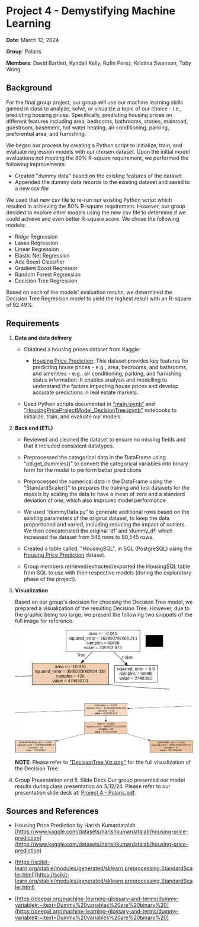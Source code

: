 # Project 4 - Demystifying Machine Learning

**Date**: March 12, 2024

**Group**: Polaris

**Members**: David Bartlett, Kyndall Kelly, Rufin Perez, Kristina Swanson, Toby Wong

## Background
For the final group project, our group will use our machine learning skills gained in class to analyze, solve, or visualize a topic of our choice - i.e., predicting housing prices. Specifically, predicting housing prices on different features including area, bedrooms, bathrooms, stories, mainroad, guestroom, basement, hot water heating, air conditioning, parking, preferential area, and furnishing.

We began our process by creating a Python script to initialize, train, and evaluate regression models with our chosen dataset. Upon the initial model evaluations not meeting the 80% R-square requirement, we performed the following improvements:

* Created "dummy data" based on the existing features of the dataset
* Appended the dummy data records to the existing dataset and saved to a new csv file

We used that new csv file to re-run our existing Python script which resulted in achieving the 80% R-square requirement. However, our group decided to explore other models using the new csv file to determine if we could achieve and even better R-square score. We chose the following models:

* Ridge Regression
* Lasso Regression
* Linear Regression
* Elastic Net Regression
* Ada Boost Classifier
* Gradient Boost Regressor
* Random Forest Regression
* Decision Tree Regression

Based on each of the models' evaluation results, we determined the Decision Tree Regression model to yield the highest result with an R-square of 92.49%.

## Requirements

1. **Data and data delivery**

   * Obtained a housing prices dataset from Kaggle:
     - [Housing Price Prediction](https://www.kaggle.com/datasets/harishkumardatalab/housing-price-prediction): This dataset provides key features for predicting house prices - e.g., area, bedrooms, and bathrooms, and amenities - e.g., air conditioning, parking, and furnishing status information. It enables analysis and modelling to understand the factors impacting house prices and develop accurate predictions in real estate markets.
  
   * Used Python scripts documented in ["main.ipynb"](https://github.com/UNCC-DA-2024-Polaris/HousingPricePrediction/blob/main/main.ipynb) and ["HousingPriceProjectModel_DecisionTree.ipynb"](https://github.com/UNCC-DA-2024-Polaris/HousingPricePrediction/blob/main/HousingPriceProjectModel_DecisionTree.ipynb) notebooks to initialize, train, and evaluate our models.

2. **Back end (ETL)**

   * Reviewed and cleaned the dataset to ensure no missing fields and that it included consistent datatypes.
  
   * Preprocessed the categorical data in the DataFrame using "pd.get_dummies()" to convert the categorical variables into binary form for the model to perform better predictions
  
   * Preprocessed the numerical data in the DataFrame using the "StandardScaler()" to prepares the training and test datasets for the models by scaling the data to have a mean of zero and a standard deviation of one, which also improves model performance.
  
   * We used “dummyData.py” to generate additional rows based on the existing parameters of the original dataset, to keep the data proportioned and varied, including reducing the impact of outliers. We then concatenated the original ‘df’ and ‘dummy_df’ which increased the dataset from 545 rows to 80,545 rows.
  
   * Created a table called, "HousingSQL", in SQL (PostgreSQL) using the [Housing Price Prediction](https://www.kaggle.com/datasets/harishkumardatalab/housing-price-prediction) dataset.
  
   * Group members retrieved/extracted/exported the HousingSQL table from SQL to use with their respective models (during the exploratory phase of the project).
   
3. **Visualization**

   Based on our group's decision for choosing the Decision Tree model, we prepared a visualization of the resulting Decision Tree. However, due to the graphic being too large, we present the following two snippets of the full image for reference.

   ![DecisionTreeSnippet1](https://github.com/UNCC-DA-2024-Polaris/HousingPricePrediction/blob/main/Images/DecisionTreeSnippet1.png)

   ![DecisionTreeSnippet2](https://github.com/UNCC-DA-2024-Polaris/HousingPricePrediction/blob/main/Images/DecisionTreeSnippet2.png)

   **NOTE**: Please refer to ["DecisionTree Viz.png"](https://github.com/UNCC-DA-2024-Polaris/HousingPricePrediction/blob/main/DecisionTree%20Viz.png) for the full visualization of the Decision Tree.
   
4. Group Presentation and 5. Slide Deck
   Our group presented our model results during class presentation on 3/12/24. Please refer to our presentation slide deck at: [Project 4 - Polaris.pdf](https://github.com/UNCC-DA-2024-Polaris/HousingPricePrediction/blob/main/Project%204%20-%20Polaris.pdf).  

## Sources and References

* Housing Price Prediction by Harish Kumardatalab
[https://www.kaggle.com/datasets/harishkumardatalab/housing-price-prediction](https://www.kaggle.com/datasets/harishkumardatalab/housing-price-prediction)

* [https://scikit-learn.org/stable/modules/generated/sklearn.preprocessing.StandardScaler.html](https://scikit-learn.org/stable/modules/generated/sklearn.preprocessing.StandardScaler.html)

* [https://deepai.org/machine-learning-glossary-and-terms/dummy-variable#:~:text=Dummy%20variables%20are%20binary%20](https://deepai.org/machine-learning-glossary-and-terms/dummy-variable#:~:text=Dummy%20variables%20are%20binary%20)
